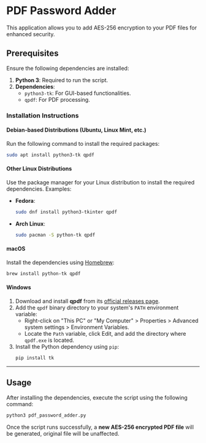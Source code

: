 # PDF Password Adder

This application allows you to add AES-256 encryption to your PDF files for enhanced security.

## Prerequisites

Ensure the following dependencies are installed:

1. **Python 3**: Required to run the script.
2. **Dependencies**: 
   - `python3-tk`: For GUI-based functionalities.
   - `qpdf`: For PDF processing.

### Installation Instructions

#### Debian-based Distributions (Ubuntu, Linux Mint, etc.)
Run the following command to install the required packages:
```bash
sudo apt install python3-tk qpdf
```

#### Other Linux Distributions
Use the package manager for your Linux distribution to install the required dependencies. Examples:

- **Fedora**:
  ```bash
  sudo dnf install python3-tkinter qpdf
  ```
- **Arch Linux**:
  ```bash
  sudo pacman -S python-tk qpdf
  ```

#### macOS
Install the dependencies using [Homebrew](https://brew.sh/):
```bash
brew install python-tk qpdf
```

#### Windows
1. Download and install **qpdf** from its [official releases page](https://github.com/qpdf/qpdf/releases).
2. Add the `qpdf` binary directory to your system's `PATH` environment variable:
   - Right-click on "This PC" or "My Computer" > Properties > Advanced system settings > Environment Variables.
   - Locate the `Path` variable, click Edit, and add the directory where `qpdf.exe` is located.
3. Install the Python dependency using `pip`:
   ```bash
   pip install tk
   ```

---

## Usage

After installing the dependencies, execute the script using the following command:

```bash
python3 pdf_password_adder.py
```

Once the script runs successfully, a **new AES-256 encrypted PDF file** will be generated, original file will be unaffected.
